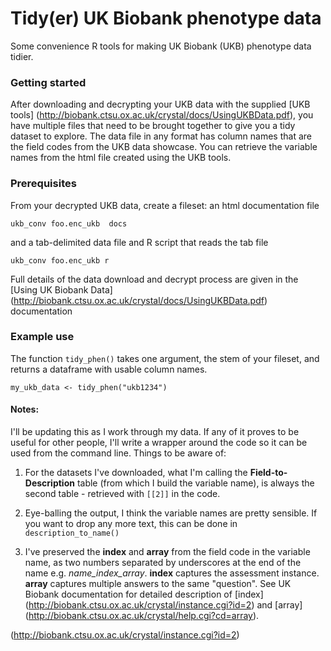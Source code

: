 
# Tidy(er) UK Biobank phenotype data

Some convenience R tools for making UK Biobank (UKB) phenotype data tidier.


### Getting started

After downloading and decrypting your UKB data with the supplied [UKB tools] (http://biobank.ctsu.ox.ac.uk/crystal/docs/UsingUKBData.pdf), you have multiple files that need to be brought together to give you a tidy dataset to explore. The data file in any format has column names that are the field codes from the UKB data showcase. You can retrieve the variable names from the html file created using the UKB tools. 


### Prerequisites

From your decrypted UKB data, create a fileset: an html documentation file

```ukb_conv foo.enc_ukb  docs```

and a tab-delimited data file and R script that reads the tab file

```ukb_conv foo.enc_ukb r```

Full details of the data download and decrypt process are given in the [Using UK Biobank Data] (http://biobank.ctsu.ox.ac.uk/crystal/docs/UsingUKBData.pdf) documentation


### Example use

The function `tidy_phen()` takes one argument, the stem of your fileset, and returns a dataframe with usable column names.

```my_ukb_data <- tidy_phen("ukb1234")```


#### Notes:

I'll be updating this as I work through my data. If any of it proves to be useful for other people, I'll write a wrapper around the code so it can be used from the command line. Things to be aware of:

1. For the datasets I've downloaded, what I'm calling the __Field-to-Description__ table (from which I build the variable name), is always the second table - retrieved with `[[2]]` in the code.

2. Eye-balling the output, I think the variable names are pretty sensible. If you want to drop any more text, this can be done in `description_to_name()`

3. I've preserved the __index__ and __array__ from the field code in the variable name, as two numbers separated by underscores at the end of the name e.g. *name_index_array*. __index__ captures the assessment instance. __array__ captures multiple answers to the same "question". See UK Biobank documentation for detailed description of [index] (http://biobank.ctsu.ox.ac.uk/crystal/instance.cgi?id=2) and [array] (http://biobank.ctsu.ox.ac.uk/crystal/help.cgi?cd=array).

(http://biobank.ctsu.ox.ac.uk/crystal/instance.cgi?id=2)
